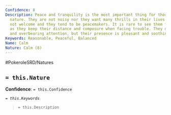```yaml
---
Confidence: 8
Description: Peace and tranquility is the most important thing for those with a Calm
  nature. They are not noisy nor they want many thrills in their lives. Conflict is
  not welcome and they tend to be peacemakers. It is rare to see them fall for provocations
  as they keep their distance and composure when facing trouble. They dislike stress
  and overbearing attention, but their presence is pleasant and soothing.
Keywords: Reasonable, Peaceful, Balanced
Name: Calm
Nature: Calm (8)
---
```


#PokeroleSRD/Natures

## `= this.Nature`

**Confidence**: `= this.Confidence`

*`= this.Keywords`*

> `= this.Description`